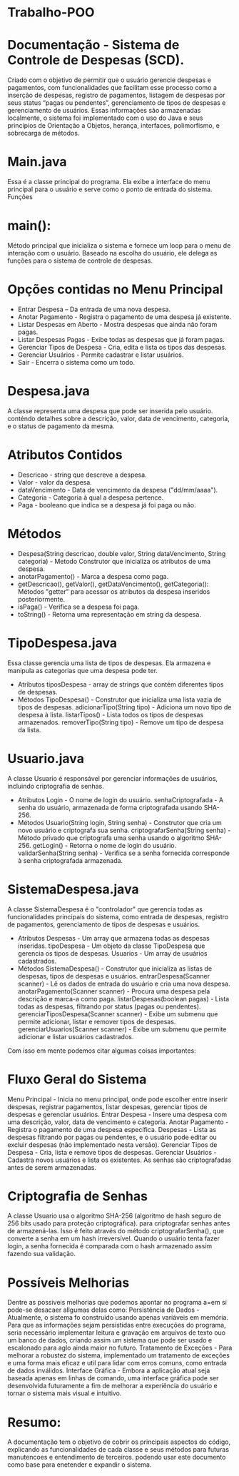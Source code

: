 # Trabalho-POO
# Documentação - Sistema de Controle de Despesas (SCD).
Criado com o objetivo de permitir que o usuário gerencie despesas e pagamentos, com funcionalidades que facilitam esse processo como a inserção de despesas, registro de pagamentos, listagem de despesas por seus status “pagas ou pendentes”, gerenciamento de tipos de despesas e gerenciamento de usuários. Essas informações são armazenadas localmente, o sistema foi implementado com o uso do Java e seus princípios de Orientação a Objetos, herança, interfaces, polimorfismo, e sobrecarga de métodos.
# Main.java
Essa é a classe principal do programa. Ela exibe  a interface do menu principal para o usuário e serve como o ponto de entrada do sistema.
Funções
# main(): 
Método principal que inicializa o sistema e fornece um loop para o menu de interação com o usuário. Baseado na escolha do usuário, ele delega as funções para o sistema de controle de despesas.
# Opções contidas no Menu Principal
* Entrar Despesa – Da entrada de uma nova despesa.
* Anotar Pagamento - Registra o pagamento de uma despesa já existente.
* Listar Despesas em Aberto - Mostra despesas que ainda não foram pagas.
* Listar Despesas Pagas - Exibe todas as despesas que já foram pagas.
* Gerenciar Tipos de Despesa -  Cria, edita e lista os tipos das despesas.
* Gerenciar Usuários - Permite cadastrar e listar usuários.
* Sair - Encerra o sistema como um todo.

# Despesa.java
A classe representa uma despesa que pode ser inserida pelo usuário. conténdo detalhes sobre a descrição, valor, data de vencimento, categoria, e o status de pagamento da mesma.
# Atributos Contidos 
* Descricao - string que descreve a despesa.
* Valor - valor da despesa.
* dataVencimento - Data de vencimento da despesa ("dd/mm/aaaa").
* Categoria - Categoria à qual a despesa pertence.
* Paga - booleano que indica se a despesa já foi paga ou não.
# Métodos
* Despesa(String descricao, double valor, String dataVencimento, String categoria) - Metodo Construtor que inicializa os atributos de uma despesa.
* anotarPagamento() - Marca a despesa como paga.
* getDescricao(), getValor(), getDataVencimento(), getCategoria(): Métodos "getter" para acessar os atributos da despesa inseridos posteriormente.
* isPaga() - Verifica se a despesa foi paga.
* toString() - Retorna uma representação em string da despesa.

# TipoDespesa.java
Essa classe gerencia uma lista de tipos de despesas. Ela armazena e manipula as categorias que uma despesa pode ter.
- Atributos
tiposDespesa - array de strings que contém diferentes tipos de despesas.
- Métodos
TipoDespesa() - Construtor que inicializa uma lista vazia de tipos de despesas.
adicionarTipo(String tipo) - Adiciona um novo tipo de despesa à lista.
listarTipos() - Lista todos os tipos de despesas armazenados.
removerTipo(String tipo) - Remove um tipo de despesa da lista.

# Usuario.java
A classe Usuario é responsável por gerenciar informações de usuários, incluindo criptografia de senhas.
- Atributos
Login - O nome de login do usuário.
senhaCriptografada - A senha do usuário, armazenada de forma criptografada usando SHA-256.
- Métodos
Usuario(String login, String senha) - Construtor que cria um novo usuário e criptografa sua senha.
criptografarSenha(String senha) - Método privado que criptografa uma senha usando o algoritmo SHA-256.
getLogin() - Retorna o nome de login do usuário.
validarSenha(String senha) - Verifica se a senha fornecida corresponde à senha criptografada armazenada.

# SistemaDespesa.java
A classe SistemaDespesa é o "controlador" que gerencia todas as funcionalidades principais do sistema, como entrada de despesas, registro de pagamentos, gerenciamento de tipos de despesas e usuários.
- Atributos
Despesas - Um array que armazena todas as despesas inseridas.
tipoDespesa - Um objeto da classe TipoDespesa que gerencia os tipos de despesas.
Usuarios - Um array de usuários cadastrados.
- Métodos
SistemaDespesa() - Construtor que inicializa as listas de despesas, tipos de despesas e usuários.
entrarDespesa(Scanner scanner) - Lê os dados de entrada do usuário e cria uma nova despesa.
anotarPagamento(Scanner scanner) - Procura uma despesa pela descrição e marca-a como paga.
listarDespesas(boolean pagas) - Lista todas as despesas, filtrando por status (pagas ou pendentes).
gerenciarTiposDespesa(Scanner scanner) - Exibe um submenu que permite adicionar, listar e remover tipos de despesas.
gerenciarUsuarios(Scanner scanner) - Exibe um submenu que permite adicionar e listar usuários cadastrados.

Com isso em mente podemos citar algumas coisas importantes:
# Fluxo Geral do Sistema
Menu Principal - Inicia no menu principal, onde pode escolher entre inserir despesas, registrar pagamentos, listar despesas, gerenciar tipos de despesas e gerenciar usuários.
Entrar Despesa - Insere uma despesa com uma descrição, valor, data de vencimento e categoria.
Anotar Pagamento - Registra o pagamento de uma despesa específica.
Despesas - Lista as despesas filtrando por pagas ou pendentes, e o usuário pode editar ou excluir despesas (não implementado nesta versão).
Gerenciar Tipos de Despesa - Cria, lista e remove tipos de despesas.
Gerenciar Usuários - Cadastra novos usuários e lista os existentes. As senhas são criptografadas antes de serem armazenadas.
# Criptografia de Senhas
A classe Usuario usa o algoritmo SHA-256 (algoritmo de hash seguro de 256 bits usado para proteção criptográfica). para criptografar senhas antes de armazená-las. Isso é feito através do método criptografarSenha(), que converte a senha em um hash irreversível. Quando o usuário tenta fazer login, a senha fornecida é comparada com o hash armazenado assim fazendo sua validação.
# Possíveis Melhorias
Dentre as possiveis melhorias que podemos apontar no programa a=em si pode-se desacaer allgumas delas como:
Persistência de Dados - Atualmente, o sistema fo construido usando apenas variáveis em memória. Para que as informações sejam persistidas entre execuções do programa, seria necessário implementar leitura e gravação em arquivos de texto ouo um banco de dados, criando assim um sistema que pode ser usado e  escalonado para aglo ainda maior no futuro.
Tratamento de Exceções - Para melhorar a robustez do sistema, implementado um tratamento de exceções e uma forma mais eficaz e util para lidar com erros comuns, como entrada de dados inválidos.
Interface Gráfica - Embora a aplicação atual seja baseada apenas em linhas de comando, uma interface gráfica pode ser desenvolvida futuramente a fim de melhorar a experiência do usuário e tornar o sistema mais visual e intuitivo.
# Resumo:
A documentação tem o objetivo de cobrir os principais aspectos do código, explicando as funcionalidades de cada classe e seus métodos para futuras manutencoes e entendimento de terceiros. podendo usar este documento como base para enetender e expandir o sistema.

